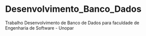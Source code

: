 # Desenvolvimento_Banco_Dados
Trabalho Desenvolvimento de Banco de Dados para faculdade de Engenharia de Software - Unopar
